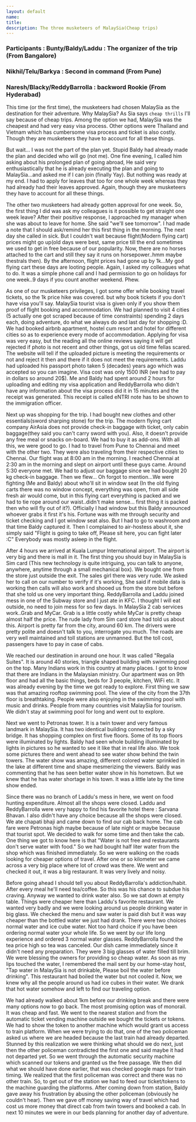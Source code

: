 ```yaml
---
layout: default
name: 
title: 
description: The three musketeers of MalaySia(Cheap trips)
---
```



### Participants : Bunty/Baldy/Laddu : The organizer of the trip (From Bangalore)
###	               Nikhil/Telu/Barkya : Second in command (From Pune)
###	               Naresh/Blacky/ReddyBarrolla : backword Rookie (From Hyderabad)

This time (or the first time), the musketeers had chosen MalaySia as the destination for their adventure. Why MalaySia? As Sia says `cheap thrills` I'll say because of cheap trips. Among the option we had, MalaySia was the cheapest and had very easy visa process. Other options were Thailand and Vietnam which has cumbersome visa process and ticket is also costly. Though they are musketeers they have to account for all these things.

But wait... I was not the part of the plan yet. Stupid Baldy had already made the plan and decided who will go (not me). One fine evening, I called him asking about his prolonged plan of going abroad, He said very enthusiastically that he is already executing the plan and going to MalaySia...and asked me if I can join (finally Yay). But nothing was ready at my end. I had to apply for leaves that too for one whole week whereas they had already had their leaves approved. Again, though they are musketeers they have to account for all these things.

The other two musketeers had already gotten approval for one week. So, the first thing I did was ask my colleagues is it possible to get straight one week leave? After their positive response, I approached my manager when she was about to leave for home. She said "we'll see tomorrow". I had made a note that I should ask/remind her this first thing in the morning. The next day she called in sick. But I couldn't wait because flight(Modern flying cart) prices might go up(old days were best, same price till the end sometimes we used to get in free because of our popularity. Now, there are no horses attached to the cart and still they say it runs on horsepower..hmm maybe thestrals then). By the afternoon, flight  prices had gone up by 1k...My god flying cart these days are looting people. Again, I asked my colleagues what to do. It was a simple phone call and I had permission to go on holidays for one week..9 days if you count another weekend. Phew.

As one of our musketeers privileges, I got some offer while booking travel tickets, so the 1k price hike was covered. but why book tickets if you don't have visa you'll say. MalaySia tourist visa is given only if you show them proof of flight booking and accommodation. We had planned to visit 4 cities (5 actually one got scraped because of time constraints) spending 2 days each, doing adventure, do what we always do and last day for shopping :D. We had booked airbnb apartment, hostel cum resort and hotel for different cities so as to experience every mode of accommodation. Applying for visa was very easy, but the reading all the online reviews saying it will get rejected if photo is not recent and other things, got us old time fellas scared. The website will tell if the uploaded picture is meeting the requirements or not and reject it then and there if it does not meet the requirements. Laddu had uploaded his passport photo taken 5 (decades) years ago which was accepted so you can imagine. Visa cost was only 1500 INR (we had to pay in dollars so around 20$). Me and Baldy had spent around 2 hours for uploading and editing my visa application and ReddyBarrolla who didn't have any information about the visa process did it in 15 minutes and the receipt was generated. This receipt is called eNTRI note has to be shown to the immigration officer.

Next up was shopping for the trip. I had bought new clothes and other essentials(sword sharping stone) for the trip. The modern flying cart company AirAsia does not provide check-in baggage with ticket, only cabin baggage(they said you can't carry sword with you). Also, it doesn't provide any free meal or snacks on-board. We had to buy it as add-ons. With all this, we were good to go. I had to travel from Pune to Chennai and meet with the other two. They were also traveling from their respective cities to Chennai. Our flight was at 8:00 am in the morning. I reached Chennai at 2:30 am in the morning and slept on airport until these guys came. Around 5:30 everyone met. We had to adjust our baggage since we had bought 20 kg check-in baggage. Then we flew... Oh forgot to mention...We were fighting (Me and Baldy) about who'll sit in window seat (In the old flying carts there was no window concept, everything was open, from all side fresh air would come, but in this flying cart everything is packed and we had to tie rope around our waist..didn't make sense... first thing it is packed then who will fly out of it?). Officially I had window but this Baldy announced whoever grabs it first it's his. Fortune was with me through security and ticket checking and I got window seat also. But I had to go to washroom and that time Baldy captured it. Then I complained to air-hostess about it, she simply said "Flight is going to take off, Please sit here, you can fight later :C"
Everybody was mostly asleep in the flight.

After 4 hours we arrived at Kuala Lumpur International airport. The airport is very big and there is mall in it. The first thing you should buy in MalaySia is Sim card (This new technology is quite intriguing, you can talk to anyone, anywhere, anytime through a small mechanical box). We bought one from the store just outside the exit. The sales girl there was very rude. We asked her to call on our number to verify if it's working, She said if mobile data is working then calls will also work and shooed us from the store but before that she told us one very important thing. ReddyBarrolla and Laddu joined mess in one of the Subway store and I just ate in KFC. I thought I will eat outside, no need to join mess for so few days. In MalaySia 2 cab services work..Grab and MyCar. Grab is a little costly while MyCar is pretty cheap almost half the price. The rude lady from Sim card store had told us about this. Airport is pretty far from the city, around 60 km. The drivers were pretty polite and doesn't talk to you, interrogate you much. The roads are very well maintained and toll stations are unmanned. But the toll cost, passengers have to pay in case of cabs.

We reached our destination in around one hour. It was called "Regalia Suites". It is around 40 stories, triangle shaped building with swimming pool on the top.
Many Indians work in this country at many places. I got to know that there are Indians in the Malaysian ministry. Our apartment was on 9th floor and had all the basic things, beds for 3 people, kitchen, WiFi etc. It was already evening by the time we got ready to explore. First thing we saw was that amazing rooftop swimming pool. The view of the city from the 37th floor is breathtaking. People were also enjoying in the swimming pool with music and drinks. People from many countries visit MalaySia for tourism. We didn't stay at swimming pool for long and went out to explore. 

Next we went to Petronas tower. It is a twin tower and very famous landmark in MalaySia. It has two identical building connected by a sky bridge. It has shopping complex on first five floors. Some of its top floors were illuminated by lights. Baldy had seen whole building illuminated by lights in pictures so he wanted to see it like that in real life also. We took some pictures there and went ahead to see water show behind the twin towers. The water show was amazing, different colored water sprinkled in the lake at different time and shape mesmerizing the viewers. Baldy was commenting that he has seen better water show in his hometown. But we knew that he has water shortage in his town. It was a little late by the time show ended.

Since there was no branch of Laddu's mess in here, we went on food  hunting expenditure. Almost all the shops were closed. Laddu and ReddyBarrolla were very happy to find his favorite hotel there : Sarvana Bhavan. I also didn't have any choice because all the shops were closed. We ate chapati bhaji and came down to find our cab back home. The cab fare were Petronas high maybe because of late night or maybe because that tourist spot. We decided to walk for some time and then take the cab. One thing we got to know here is that "Water is not free and restaurants don't serve water with food." So we had bought half liter water from the shop which was finished immediately. So we were walking on the roads looking for cheaper options of travel. After one or so kilometer we came across a very big place where lot of crowd was there. We went and checked it out, it was a big restaurant. It was very lively and noisy. 

Before going ahead I should tell you about ReddyBarrolla's addiction/habit. After every meal he'll need tea/coffee. So this was his chance to subdue his craving. Anyway we wanted to drink water also. So we sat down at empty table. Things were cheaper here than Laddu's favorite restaurant. We wanted very badly and we were looking around us people drinking water in big glass. We checked the menu and saw water is paid dish but it was way cheaper than the bottled water we just had drank.
There were two choices normal water and ice cube water. Not too hard choice if you have been ordering normal water your whole life. So we went by our life long experience and ordered 3 normal water glasses. ReddyBarrolla found the tea price high so tea was canceled. Our dish came immediately since it didn't need any preparation. They were 3 big glasses of water filled till brim. We were blessing the owners for providing so cheap water. As soon as my lips touched the water, I remembered the mail sent by our home-stay host, "Tap water in MalaySia is not drinkable, Please boil the water before drinking". This restaurant had boiled the water but not cooled it. Now, we knew why all the people around us had ice cubes in their water. We drank that hot water somehow and left to find our traveling option.

We had already walked about 1km before our drinking break and there were many options now to go back. The most promising option was of monorail. It was cheap and fast. We went to the nearest station and from the automatic ticket vending machine outside we bought the tickets or tokens. We had to show the token to another machine which would grant us access to train platform. When we were trying to do that, one of the two policeman asked us where we are headed because the last train had already departed. Stunned by this realization we were thinking what should we do next, just then the other policeman contradicted the first one and said maybe it had not departed yet. So we went through the automatic security machine which scanned our tokens and granted us the free passage. We then did what we should have done earlier, that was checked google maps for train timing. We realized that the first policeman was correct and there was no other train.  So, to get out of the station we had to feed our ticket/tokens to the machine guarding the platforms. After coming down from station, Baldy gave away his frustration by abusing the other policeman (obviously he couldn't hear). Then we gave off money saving way of travel which had cost us more money that direct cab from twin towers and booked a cab.
In next 10 minutes we were in our beds planning for another day of adventure.  
